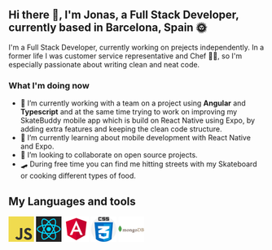 ## Hi there 👋, I'm Jonas, a Full Stack Developer, currently based in Barcelona, Spain 🌞

I'm a Full Stack Developer, currently working on prejects independently. In a former life I was customer service representative and Chef 👨‍🍳,  so I'm especially passionate about writing clean and neat code.

### What I'm doing now

- 🔭 I’m currently working with a team on a project using **Angular** and **Typescript** and at the same time
trying to work on improving my SkateBuddy mobile app which is build on React Native using Expo, by adding extra features and keeping the clean code structure.
- 🌱 I’m currently learning about mobile development with React Native and Expo.
- 👯 I’m looking to collaborate on open source projects.
- 🛹 During free time you can find me hitting streets with my Skateboard or cooking different types of food.

## My Languages and tools

<code><img alt="JavaScript" src="assets/javascript.png" ></code>
<code><img alt="React" src="assets/react.png" ></code>
<code><img alt="Angular" src="assets/angular.png" ></code>
<code><img alt="CSS" src="assets/css.png" ></code>
<code><img alt="MongoDB" src="assets/mongodb.png" ></code>




